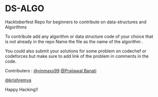 # DS-ALGO

Hacktoberfest Repo for beginners to contribute on data-structures and Algorithms

To contribute add any algorithm or data structure code of your choice that is not already in the repo Name the file as the name of the algorithm .

You could also submit your solutions for some problem on codechef or codeforces but make sure to add link of the problem in comments in the code.

Contributers :
[@vinmaxx99](https://github.com/vinmaxx99)
[@Prajjawal Banati](https://github.com/PrajjawalBanati)

[@krishremya](https://github.com/krishremya)

Happy Hacking!!
